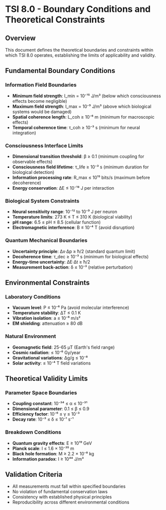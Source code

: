 # TSI 8.0 - Boundary Conditions and Theoretical Constraints

## Overview
This document defines the theoretical boundaries and constraints within which TSI 8.0 operates, establishing the limits of applicability and validity.

## Fundamental Boundary Conditions

### Information Field Boundaries
- **Minimum field strength**: I_min = 10⁻¹⁵ J/m³ (below which consciousness effects become negligible)
- **Maximum field strength**: I_max = 10⁻⁹ J/m³ (above which biological systems would be damaged)
- **Spatial coherence length**: L_coh ≥ 10⁻⁶ m (minimum for macroscopic effects)
- **Temporal coherence time**: τ_coh ≥ 10⁻³ s (minimum for neural integration)

### Consciousness Interface Limits
- **Dimensional transition threshold**: β ≥ 0.1 (minimum coupling for observable effects)
- **Consciousness field lifetime**: τ_life ≥ 10⁻³ s (minimum duration for biological detection)
- **Information processing rate**: R_max ≤ 10¹⁵ bits/s (maximum before decoherence)
- **Energy conservation**: ΔE ≤ 10⁻¹⁸ J per interaction

### Biological System Constraints
- **Neural sensitivity range**: 10⁻¹² to 10⁻⁹ J per neuron
- **Temperature limits**: 273 K ≤ T ≤ 310 K (biological viability)
- **pH range**: 6.5 ≤ pH ≤ 8.5 (cellular function)
- **Electromagnetic interference**: B ≤ 10⁻⁴ T (avoid disruption)

### Quantum Mechanical Boundaries
- **Uncertainty principle**: Δx·Δp ≥ ħ/2 (standard quantum limit)
- **Decoherence time**: τ_dec ≥ 10⁻³ s (minimum for biological effects)
- **Energy-time uncertainty**: ΔE·Δt ≥ ħ/2
- **Measurement back-action**: δ ≤ 10⁻³ (relative perturbation)

## Environmental Constraints

### Laboratory Conditions
- **Vacuum level**: P ≤ 10⁻⁶ Pa (avoid molecular interference)
- **Temperature stability**: ΔT ≤ 0.1 K
- **Vibration isolation**: a ≤ 10⁻⁶ m/s²
- **EM shielding**: attenuation ≥ 80 dB

### Natural Environment
- **Geomagnetic field**: 25-65 μT (Earth's field range)
- **Cosmic radiation**: ≤ 10⁻⁶ Gy/year
- **Gravitational variations**: Δg/g ≤ 10⁻⁸
- **Solar activity**: ≤ 10⁻⁴ T field variations

## Theoretical Validity Limits

### Parameter Space Boundaries
- **Coupling constant**: 10⁻³⁴ ≤ α ≤ 10⁻³¹
- **Dimensional parameter**: 0.1 ≤ β ≤ 0.9
- **Efficiency factor**: 10⁻⁶ ≤ γ ≤ 10⁻³
- **Decay rate**: 10⁻³ ≤ δ ≤ 10⁻¹ s⁻¹

### Breakdown Conditions
- **Quantum gravity effects**: E ≥ 10¹⁹ GeV
- **Planck scale**: l ≤ 1.6 × 10⁻³⁵ m
- **Black hole formation**: M ≥ 2.2 × 10⁻⁸ kg
- **Information paradox**: I ≥ 10⁴⁴ J/m³

## Validation Criteria
- All measurements must fall within specified boundaries
- No violation of fundamental conservation laws
- Consistency with established physical principles
- Reproducibility across different environmental conditions